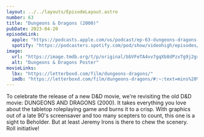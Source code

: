 ```yaml
---
layout: ../../layouts/EpisodeLayout.astro
number: 63
title: "Dungeons & Dragons (2000)"
pubDate: 2023-04-20
episodeLink:
  apple: "https://podcasts.apple.com/us/podcast/ep-63-dungeons-dragons-2000/id1516093740?i=1000610009333"
  spotify: "https://podcasters.spotify.com/pod/show/videohigh/episodes/Ep-63-Dungeons--Dragons-2000-e22ocdg"
image:
  url: "https://image.tmdb.org/t/p/original/bbVFeTA4vv7gqXb8dPzxTg9j2gr.jpg"
  alt: "Dungeons & Dragons Poster"
movieLinks:
  lbx: "https://letterboxd.com/film/dungeons-dragons/"
  imdb: "https://letterboxd.com/film/dungeons-dragons/#:~:text=mins%20%C2%A0%20More%20at-,IMDB,-TMDB"
---
```


To celebrate the release of a new D&D movie, we're revisiting the old D&D movie: DUNGEONS AND DRAGONS (2000). It takes everything you love about the tabletop roleplaying game and burns it to a crisp. With graphics out of a late 90's screensaver and too many scepters to count, this one is a sight to Beholder. But at least Jeremy Irons is there to chew the scenery. Roll initiative!
